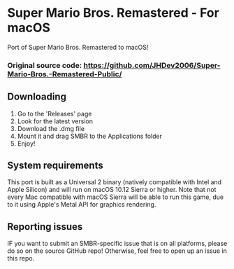 # Super Mario Bros. Remastered - For macOS
Port of Super Mario Bros. Remastered to macOS!

### Original source code: https://github.com/JHDev2006/Super-Mario-Bros.-Remastered-Public/

## Downloading
1. Go to the 'Releases' page
2. Look for the latest version
3. Download the .dmg file
4. Mount it and drag SMBR to the Applications folder
5. Enjoy!

## System requirements
This port is built as a Universal 2 binary (natively compatible with Intel and Apple Silicon) and will run on macOS 10.12 Sierra or higher.
Note that not every Mac compatible with macOS Sierra will be able to run this game, due to it using Apple's Metal API for graphics rendering.

## Reporting issues
IF you want to submit an SMBR-specific issue that is on all platforms, please do so on the source GitHub repo! Otherwise, feel free to open up an issue in this repo.
